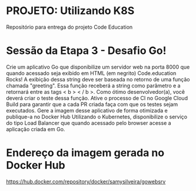 # PROJETO: Utilizando K8S
Repositório para entrega do projeto Code Education

# Sessão da Etapa 3 - Desafio Go!
Crie um aplicativo Go que disponibilize um servidor web na porta 8000 que quando acessado seja exibido em HTML (em negrito) Code.education Rocks!
A exibição dessa string deve ser baseada no retorno de uma função chamada "greeting". Essa função receberá a string como parâmetro e a retornará entre as tags < b >  < / b >.
Como ótimo desenvolvedor(a), você deverá criar o teste dessa função.
Ative o processo de CI no Google Cloud Build para garantir que a cada PR criada faça com que os testes sejam executados.
Gere a imagem desse aplicativo de forma otimizada e publique-a no Docker Hub
Utilizando o Kubernetes, disponibilize o serviço do tipo Load Balancer que quando acessado pelo browser acesse a aplicação criada em Go.

# Endereço da imagem gerada no Docker Hub
https://hub.docker.com/repository/docker/samysilveira/gowebsrv